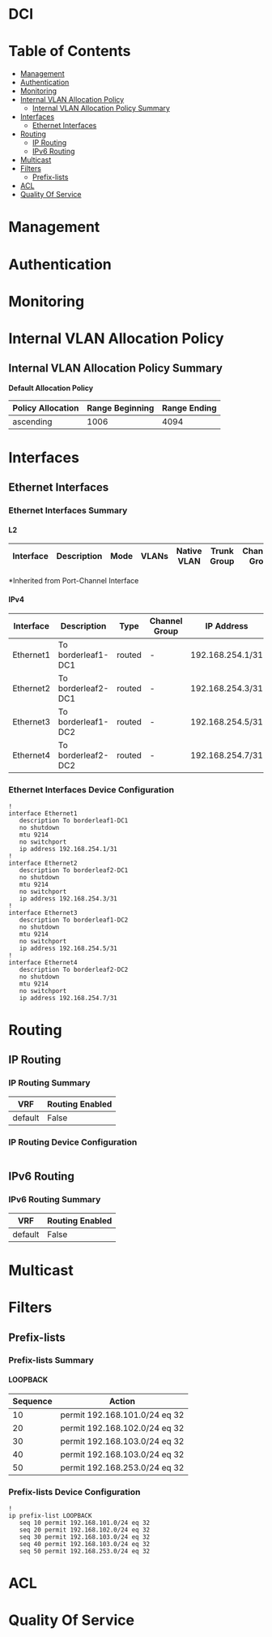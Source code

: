 # DCI
# Table of Contents

- [Management](#management)
- [Authentication](#authentication)
- [Monitoring](#monitoring)
- [Internal VLAN Allocation Policy](#internal-vlan-allocation-policy)
  - [Internal VLAN Allocation Policy Summary](#internal-vlan-allocation-policy-summary)
- [Interfaces](#interfaces)
  - [Ethernet Interfaces](#ethernet-interfaces)
- [Routing](#routing)
  - [IP Routing](#ip-routing)
  - [IPv6 Routing](#ipv6-routing)
- [Multicast](#multicast)
- [Filters](#filters)
  - [Prefix-lists](#prefix-lists)
- [ACL](#acl)
- [Quality Of Service](#quality-of-service)

# Management

# Authentication

# Monitoring

# Internal VLAN Allocation Policy

## Internal VLAN Allocation Policy Summary

**Default Allocation Policy**

| Policy Allocation | Range Beginning | Range Ending |
| ------------------| --------------- | ------------ |
| ascending | 1006 | 4094 |

# Interfaces

## Ethernet Interfaces

### Ethernet Interfaces Summary

#### L2

| Interface | Description | Mode | VLANs | Native VLAN | Trunk Group | Channel-Group |
| --------- | ----------- | ---- | ----- | ----------- | ----------- | ------------- |

*Inherited from Port-Channel Interface

#### IPv4

| Interface | Description | Type | Channel Group | IP Address | VRF |  MTU | Shutdown | ACL In | ACL Out |
| --------- | ----------- | -----| ------------- | ---------- | ----| ---- | -------- | ------ | ------- |
| Ethernet1 | To borderleaf1-DC1 | routed | - | 192.168.254.1/31 | default | 9214 | False | - | - |
| Ethernet2 | To borderleaf2-DC1 | routed | - | 192.168.254.3/31 | default | 9214 | False | - | - |
| Ethernet3 | To borderleaf1-DC2 | routed | - | 192.168.254.5/31 | default | 9214 | False | - | - |
| Ethernet4 | To borderleaf2-DC2 | routed | - | 192.168.254.7/31 | default | 9214 | False | - | - |

### Ethernet Interfaces Device Configuration

```eos
!
interface Ethernet1
   description To borderleaf1-DC1
   no shutdown
   mtu 9214
   no switchport
   ip address 192.168.254.1/31
!
interface Ethernet2
   description To borderleaf2-DC1
   no shutdown
   mtu 9214
   no switchport
   ip address 192.168.254.3/31
!
interface Ethernet3
   description To borderleaf1-DC2
   no shutdown
   mtu 9214
   no switchport
   ip address 192.168.254.5/31
!
interface Ethernet4
   description To borderleaf2-DC2
   no shutdown
   mtu 9214
   no switchport
   ip address 192.168.254.7/31
```

# Routing

## IP Routing

### IP Routing Summary

| VRF | Routing Enabled |
| --- | --------------- |
| default | False |

### IP Routing Device Configuration

```eos
```
## IPv6 Routing

### IPv6 Routing Summary

| VRF | Routing Enabled |
| --- | --------------- |
| default | False |

# Multicast

# Filters

## Prefix-lists

### Prefix-lists Summary

#### LOOPBACK

| Sequence | Action |
| -------- | ------ |
| 10 | permit 192.168.101.0/24 eq 32 |
| 20 | permit 192.168.102.0/24 eq 32 |
| 30 | permit 192.168.103.0/24 eq 32 |
| 40 | permit 192.168.103.0/24 eq 32 |
| 50 | permit 192.168.253.0/24 eq 32 |

### Prefix-lists Device Configuration

```eos
!
ip prefix-list LOOPBACK
   seq 10 permit 192.168.101.0/24 eq 32
   seq 20 permit 192.168.102.0/24 eq 32
   seq 30 permit 192.168.103.0/24 eq 32
   seq 40 permit 192.168.103.0/24 eq 32
   seq 50 permit 192.168.253.0/24 eq 32
```

# ACL

# Quality Of Service
